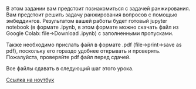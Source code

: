 В этом задании вам предстоит познакомиться с задачей ранжирования. Вам предстоит решить задачу ранжирования вопросов с помощью эмбеддингов. Результатом вашей работы будет готовый jupyter notebook (в формате .ipynb, в этом формате можно скачать файл из Google Colab: file->Download .ipynb) с заполненными пропусками.

Также необходимо прислать файл в формате .pdf (file->print->save as pdf), поскольку его гораздо удобнее открывать и проверять. Пожалуйста, проверяйте pdf файл перед сдачей.

Все файлы сдавать в следующий шаг этого урока.

[Ссылка на ноутбук](https://drive.google.com/file/d/1BztsE3lpr33tjPKzTGswuDMUGB4KQ5fY/view?usp=sharing)
